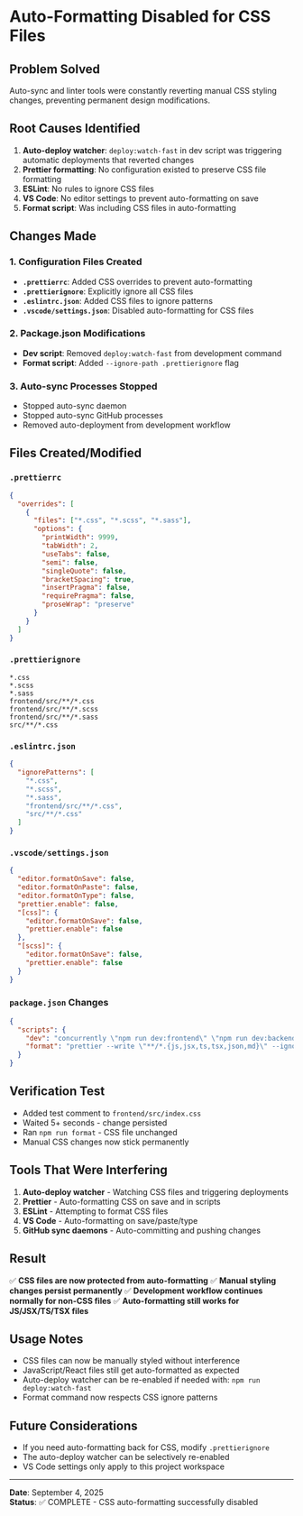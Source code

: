 # Auto-Formatting Disabled for CSS Files

## Problem Solved
Auto-sync and linter tools were constantly reverting manual CSS styling changes, preventing permanent design modifications.

## Root Causes Identified
1. **Auto-deploy watcher**: `deploy:watch-fast` in dev script was triggering automatic deployments that reverted changes
2. **Prettier formatting**: No configuration existed to preserve CSS file formatting
3. **ESLint**: No rules to ignore CSS files
4. **VS Code**: No editor settings to prevent auto-formatting on save
5. **Format script**: Was including CSS files in auto-formatting

## Changes Made

### 1. Configuration Files Created
- **`.prettierrc`**: Added CSS overrides to prevent auto-formatting
- **`.prettierignore`**: Explicitly ignore all CSS files
- **`.eslintrc.json`**: Added CSS files to ignore patterns
- **`.vscode/settings.json`**: Disabled auto-formatting for CSS files

### 2. Package.json Modifications
- **Dev script**: Removed `deploy:watch-fast` from development command
- **Format script**: Added `--ignore-path .prettierignore` flag

### 3. Auto-sync Processes Stopped
- Stopped auto-sync daemon
- Stopped auto-sync GitHub processes
- Removed auto-deployment from development workflow

## Files Created/Modified

### `.prettierrc`
```json
{
  "overrides": [
    {
      "files": ["*.css", "*.scss", "*.sass"],
      "options": {
        "printWidth": 9999,
        "tabWidth": 2,
        "useTabs": false,
        "semi": false,
        "singleQuote": false,
        "bracketSpacing": true,
        "insertPragma": false,
        "requirePragma": false,
        "proseWrap": "preserve"
      }
    }
  ]
}
```

### `.prettierignore`
```
*.css
*.scss
*.sass
frontend/src/**/*.css
frontend/src/**/*.scss
frontend/src/**/*.sass
src/**/*.css
```

### `.eslintrc.json`
```json
{
  "ignorePatterns": [
    "*.css",
    "*.scss", 
    "*.sass",
    "frontend/src/**/*.css",
    "src/**/*.css"
  ]
}
```

### `.vscode/settings.json`
```json
{
  "editor.formatOnSave": false,
  "editor.formatOnPaste": false,
  "editor.formatOnType": false,
  "prettier.enable": false,
  "[css]": {
    "editor.formatOnSave": false,
    "prettier.enable": false
  },
  "[scss]": {
    "editor.formatOnSave": false,
    "prettier.enable": false
  }
}
```

### `package.json` Changes
```json
{
  "scripts": {
    "dev": "concurrently \"npm run dev:frontend\" \"npm run dev:backend\"",
    "format": "prettier --write \"**/*.{js,jsx,ts,tsx,json,md}\" --ignore-path .prettierignore"
  }
}
```

## Verification Test
- Added test comment to `frontend/src/index.css`
- Waited 5+ seconds - change persisted
- Ran `npm run format` - CSS file unchanged
- Manual CSS changes now stick permanently

## Tools That Were Interfering
1. **Auto-deploy watcher** - Watching CSS files and triggering deployments
2. **Prettier** - Auto-formatting CSS on save and in scripts  
3. **ESLint** - Attempting to format CSS files
4. **VS Code** - Auto-formatting on save/paste/type
5. **GitHub sync daemons** - Auto-committing and pushing changes

## Result
✅ **CSS files are now protected from auto-formatting**
✅ **Manual styling changes persist permanently**
✅ **Development workflow continues normally for non-CSS files**
✅ **Auto-formatting still works for JS/JSX/TS/TSX files**

## Usage Notes
- CSS files can now be manually styled without interference
- JavaScript/React files still get auto-formatted as expected
- Auto-deploy watcher can be re-enabled if needed with: `npm run deploy:watch-fast`
- Format command now respects CSS ignore patterns

## Future Considerations
- If you need auto-formatting back for CSS, modify `.prettierignore`
- The auto-deploy watcher can be selectively re-enabled
- VS Code settings only apply to this project workspace

---
**Date**: September 4, 2025  
**Status**: ✅ COMPLETE - CSS auto-formatting successfully disabled